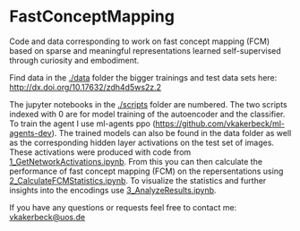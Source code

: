 # FastConceptMapping
Code and data corresponding to work on fast concept mapping (FCM) based on sparse and meaningful representations learned self-supervised through curiosity and embodiment.

Find data in the [./data](./data) folder the bigger trainings and test data sets here: http://dx.doi.org/10.17632/zdh4d5ws2z.2

The jupyter notebooks in the [./scripts](./scripts) folder are numbered. The two scripts indexed with 0 are for model training of the autoencoder and the classifier. To train the agent I use ml-agents ppo (https://github.com/vkakerbeck/ml-agents-dev). The trained models can also be found in the data folder as well as the corresponding hidden layer activations on the test set of images. These activations were produced with code from [1_GetNetworkActivations.ipynb](./scripts/1_GetNetworkActivations.ipynb). From this you can then calculate the performance of fast concept mapping (FCM) on the repersentations using [2_CalculateFCMStatistics.ipynb](./scripts/2_CalculateFCMStatistics.ipynb). To visualize the statistics and further insights into the encodings use [3_AnalyzeResults.ipynb](./scripts/3_AnalyzeResults.ipynb).

If you have any questions or requests feel free to contact me: vkakerbeck@uos.de
